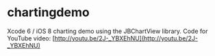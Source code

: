 chartingdemo
============

Xcode 6 / iOS 8 charting demo using the JBChartView library.
Code for YouTube video: [http://youtu.be/2J-_YBXEhNU](http://youtu.be/2J-_YBXEhNU)
